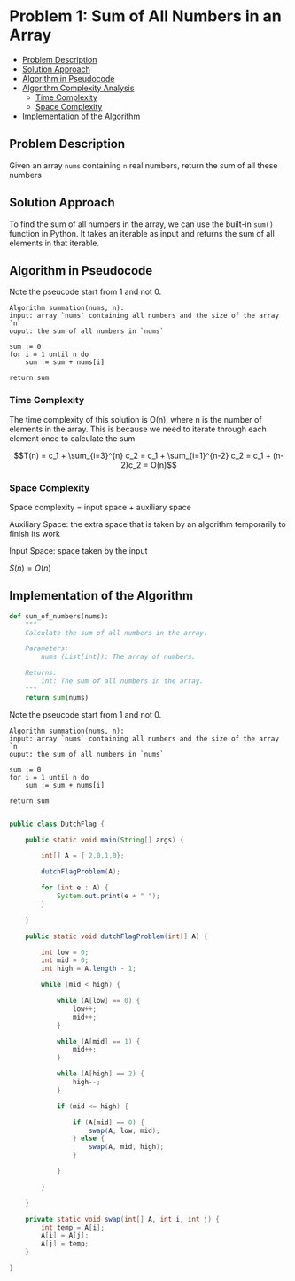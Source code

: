 # Problem 1: Sum of All Numbers in an Array
- [Problem Description]($problem-description)
- [Solution Approach](#solution-approach)
- [Algorithm in Pseudocode](#algorithm-in-pseudocode)
- [Algorithm Complexity Analysis](#algorithm-complexityanalysis)
    - [Time Complexity](#time-complexity)
    - [Space Complexity](#space-complexity)
- [Implementation of the Algorithm](#implementation-of-the-algorithm)

## Problem Description

Given an array `nums` containing `n` real numbers, return the sum of all these numbers

## Solution Approach

To find the sum of all numbers in the array, we can use the built-in `sum()` function in Python. It takes an iterable as input and returns the sum of all elements in that iterable.

## Algorithm in Pseudocode

Note the pseucode start from 1 and not 0. 
```plaintext
Algorithm summation(nums, n):
input: array `nums` containing all numbers and the size of the array `n`
ouput: the sum of all numbers in `nums`

sum := 0
for i = 1 until n do
    sum := sum + nums[i]

return sum
```

### Time Complexity

The time complexity of this solution is O(n), where n is the number of elements in the array. This is because we need to iterate through each element once to calculate the sum.

$$T(n) = c_1 + \sum_{i=3}^{n} c_2 = c_1 + \sum_{i=1}^{n-2} c_2 = c_1 + (n-2)c_2 = O(n)$$

### Space Complexity

Space complexity = input space + auxiliary space

Auxiliary Space: the extra space that is taken by an algorithm temporarily to finish its work

Input Space: space taken by the input 

$S(n) = O(n)$

## Implementation of the Algorithm

```python
def sum_of_numbers(nums):
    """
    Calculate the sum of all numbers in the array.

    Parameters:
        nums (List[int]): The array of numbers.

    Returns:
        int: The sum of all numbers in the array.
    """
    return sum(nums)
```


Note the pseucode start from 1 and not 0. 
```plaintext
Algorithm summation(nums, n):
input: array `nums` containing all numbers and the size of the array `n`
ouput: the sum of all numbers in `nums`

sum := 0
for i = 1 until n do
    sum := sum + nums[i]

return sum
```

```java

public class DutchFlag {

	public static void main(String[] args) {

		int[] A = { 2,0,1,0};

		dutchFlagProblem(A);

		for (int e : A) {
			System.out.print(e + " ");
		}

	}

	public static void dutchFlagProblem(int[] A) {

		int low = 0;
		int mid = 0;
		int high = A.length - 1;

		while (mid < high) {

			while (A[low] == 0) {
				low++;
				mid++;
			}

			while (A[mid] == 1) {
				mid++;
			}

			while (A[high] == 2) {
				high--;
			}

			if (mid <= high) {

				if (A[mid] == 0) {
					swap(A, low, mid);
				} else {
					swap(A, mid, high);
				}

			}

		}

	}

	private static void swap(int[] A, int i, int j) {
		int temp = A[i];
		A[i] = A[j];
		A[j] = temp;
	}

}
```
